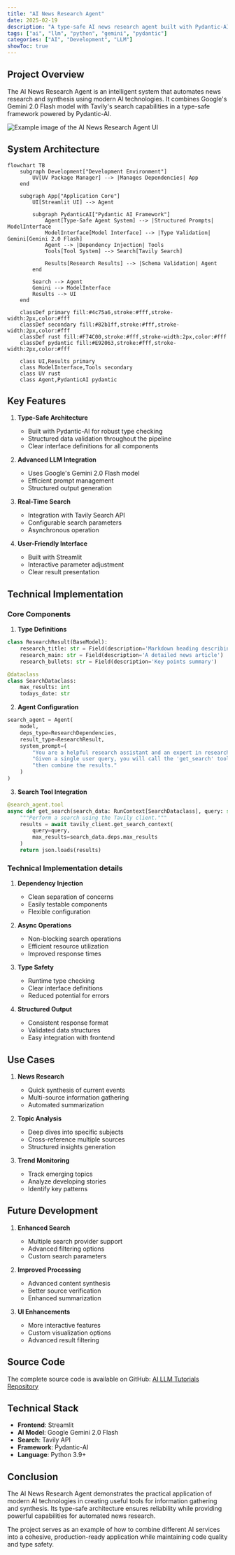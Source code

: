```yaml
---
title: "AI News Research Agent"
date: 2025-02-19
description: "A type-safe AI news research agent built with Pydantic-AI, Gemini 2.0 Flash, and Tavily Search"
tags: ["ai", "llm", "python", "gemini", "pydantic"]
categories: ["AI", "Development", "LLM"]
showToc: true
---
```


## Project Overview

The AI News Research Agent is an intelligent system that automates news research and synthesis using modern AI technologies. It combines Google's Gemini 2.0 Flash model with Tavily's search capabilities in a type-safe framework powered by Pydantic-AI.

![Example image of the AI News Research Agent UI](/portfolio/ai-news-agent.jpeg)

## System Architecture

```mermaid
flowchart TB
    subgraph Development["Development Environment"]
        UV[UV Package Manager] --> |Manages Dependencies| App
    end
    
    subgraph App["Application Core"]
        UI[Streamlit UI] --> Agent
        
        subgraph PydanticAI["Pydantic AI Framework"]
            Agent[Type-Safe Agent System] --> |Structured Prompts| ModelInterface
            ModelInterface[Model Interface] --> |Type Validation| Gemini[Gemini 2.0 Flash]
            Agent --> |Dependency Injection| Tools
            Tools[Tool System] --> Search[Tavily Search]
            
            Results[Research Results] --> |Schema Validation| Agent
        end
        
        Search --> Agent
        Gemini --> ModelInterface
        Results --> UI
    end

    classDef primary fill:#4c75a6,stroke:#fff,stroke-width:2px,color:#fff
    classDef secondary fill:#82b1ff,stroke:#fff,stroke-width:2px,color:#fff
    classDef rust fill:#F74C00,stroke:#fff,stroke-width:2px,color:#fff
    classDef pydantic fill:#E92063,stroke:#fff,stroke-width:2px,color:#fff
    
    class UI,Results primary
    class ModelInterface,Tools secondary
    class UV rust
    class Agent,PydanticAI pydantic
```


## Key Features

1. **Type-Safe Architecture**
   - Built with Pydantic-AI for robust type checking
   - Structured data validation throughout the pipeline
   - Clear interface definitions for all components

2. **Advanced LLM Integration**
   - Uses Google's Gemini 2.0 Flash model
   - Efficient prompt management
   - Structured output generation

3. **Real-Time Search**
   - Integration with Tavily Search API
   - Configurable search parameters
   - Asynchronous operation

4. **User-Friendly Interface**
   - Built with Streamlit
   - Interactive parameter adjustment
   - Clear result presentation

## Technical Implementation

### Core Components

1. **Type Definitions**

```python
class ResearchResult(BaseModel):
    research_title: str = Field(description='Markdown heading describing the article topic')
    research_main: str = Field(description='A detailed news article')
    research_bullets: str = Field(description='Key points summary')

@dataclass
class SearchDataclass:
    max_results: int
    todays_date: str
```

2. **Agent Configuration**

```python
search_agent = Agent(
    model,
    deps_type=ResearchDependencies,
    result_type=ResearchResult,
    system_prompt=(
        "You are a helpful research assistant and an expert in research. "
        "Given a single user query, you will call the 'get_search' tool exactly once, "
        "then combine the results."
    )
)
```

3. **Search Tool Integration**

```python
@search_agent.tool
async def get_search(search_data: RunContext[SearchDataclass], query: str) -> dict:
    """Perform a search using the Tavily client."""
    results = await tavily_client.get_search_context(
        query=query,
        max_results=search_data.deps.max_results
    )
    return json.loads(results)
```


### Technical Implementation details

1. **Dependency Injection**
   - Clean separation of concerns
   - Easily testable components
   - Flexible configuration

2. **Async Operations**
   - Non-blocking search operations
   - Efficient resource utilization
   - Improved response times

3. **Type Safety**
   - Runtime type checking
   - Clear interface definitions
   - Reduced potential for errors

4. **Structured Output**
   - Consistent response format
   - Validated data structures
   - Easy integration with frontend

## Use Cases

1. **News Research**
   - Quick synthesis of current events
   - Multi-source information gathering
   - Automated summarization

2. **Topic Analysis**
   - Deep dives into specific subjects
   - Cross-reference multiple sources
   - Structured insights generation

3. **Trend Monitoring**
   - Track emerging topics
   - Analyze developing stories
   - Identify key patterns

## Future Development

1. **Enhanced Search**
   - Multiple search provider support
   - Advanced filtering options
   - Custom search parameters

2. **Improved Processing**
   - Advanced content synthesis
   - Better source verification
   - Enhanced summarization

3. **UI Enhancements**
   - More interactive features
   - Custom visualization options
   - Advanced result filtering

## Source Code

The complete source code is available on GitHub:
[AI LLM Tutorials Repository](https://github.com/sabit-shaiholla/ai-llm-tutorials/tree/master)

## Technical Stack

- **Frontend**: Streamlit
- **AI Model**: Google Gemini 2.0 Flash
- **Search**: Tavily API
- **Framework**: Pydantic-AI
- **Language**: Python 3.9+

## Conclusion

The AI News Research Agent demonstrates the practical application of modern AI technologies in creating useful tools for information gathering and synthesis. Its type-safe architecture ensures reliability while providing powerful capabilities for automated news research.

The project serves as an example of how to combine different AI services into a cohesive, production-ready application while maintaining code quality and type safety.